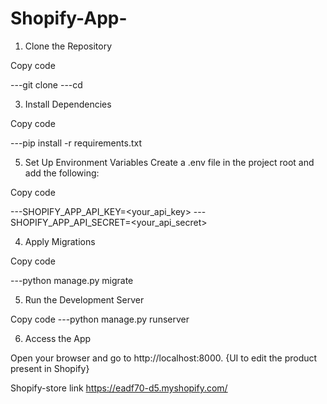 # Shopify-App-

1. Clone the Repository

Copy code

---git clone <repository-url>
---cd <repository-folder>


3. Install Dependencies

Copy code

---pip install -r requirements.txt


5. Set Up Environment Variables
Create a .env file in the project root and add the following:

Copy code

---SHOPIFY_APP_API_KEY=<your_api_key>
---SHOPIFY_APP_API_SECRET=<your_api_secret>


4. Apply Migrations

Copy code

---python manage.py migrate



5. Run the Development Server

Copy code
---python manage.py runserver


6. Access the App

Open your browser and go to http://localhost:8000.    {UI to edit the product present in Shopify}

Shopify-store link  https://eadf70-d5.myshopify.com/	
